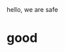 <!DOCTYPE html>
<html lang="en">
<head>
    <meta charset="UTF-8">
    <meta http-equiv="X-UA-Compatible" content="IE=edge">
    <meta name="viewport" content="width=device-width, initial-scale=1.0">
    <title>Document</title>
</head>
<!--<frameset cols="25%,*" >
    <frame>
    <frame>
  </frameset>-->

<body>
hello, we are safe
    <h1> good
</body>
</html>
